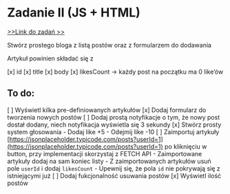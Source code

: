 # Zadanie II (JS + HTML)

<a href="https://rxbsxn.notion.site/rxbsxn/Zadanka-0888facef2664426b680bab4e1e4c6a4"> >>Link do zadań >> </a>

Stwórz prostego bloga z listą postów oraz z formularzem do dodawania

Artykuł powinien składać się z

[x] id
[x] title
[x] body
[x] likesCount → każdy post na początku ma 0 like’ów

## To do:

[ ] Wyświetl kilka pre-definiowanych artykułów
[x] Dodaj formularz do tworzenia nowych postów
[ ] Dodaj prostą notyfikacje o tym, że nowy post dostał dodany, niech notyfikacja wyświetla się 3 sekundy
[x] Stwórz prosty system głosowania - Dodaj like +5 - Odejmij like -10
[ ] Zaimportuj artykuły [https://jsonplaceholder.typicode.com/posts?userId=1](https://jsonplaceholder.typicode.com/posts?userId=1) po kliknięciu w button, przy implementacji skorzystaj z FETCH API - Zaimportowane artykuły dodaj na sam koniec listy - Z zaimportowanych artykułów usuń pole `userId` i dodaj `likesCount` - Upewnij się, że pola `id` nie pokrywają się z istniejącymi już
[ ] Dodaj fukcjonalność usuwania postów
[x] Wyświetl ilość postów
